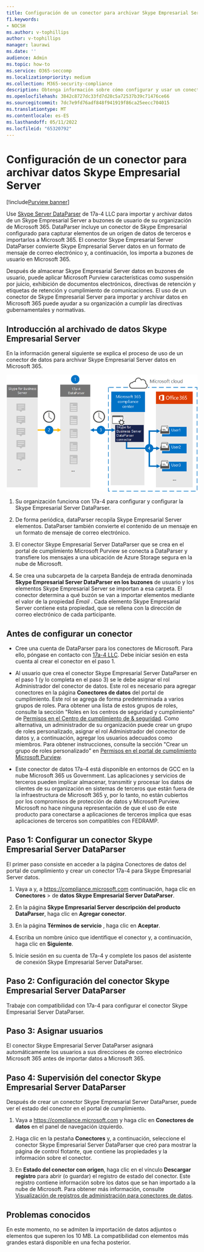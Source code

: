 ```yaml
---
title: Configuración de un conector para archivar Skype Empresarial Server datos en Microsoft 365
f1.keywords:
- NOCSH
ms.author: v-tophillips
author: v-tophillips
manager: laurawi
ms.date: ''
audience: Admin
ms.topic: how-to
ms.service: O365-seccomp
ms.localizationpriority: medium
ms.collection: M365-security-compliance
description: Obtenga información sobre cómo configurar y usar un conector DataParser de 17a-4 Skype Empresarial Server para importar y archivar Skype Empresarial Server datos en Microsoft 365.
ms.openlocfilehash: 3842c8727dc33fd7d28c5a72537b39c71476ce66
ms.sourcegitcommit: 7dc7e9fd76adf848f941919f86ca25eecc704015
ms.translationtype: MT
ms.contentlocale: es-ES
ms.lasthandoff: 05/11/2022
ms.locfileid: "65320792"
---
```

# <a name="set-up-a-connector-to-archive-skype-for-business-server-data"></a>Configuración de un conector para archivar datos Skype Empresarial Server

[!include[Purview banner](../includes/purview-rebrand-banner.md)]

Use [Skype Server DataParser](https://www.17a-4.com/skype-server-dataparser/) de 17a-4 LLC para importar y archivar datos de un Skype Empresarial Server a buzones de usuario de su organización de Microsoft 365. DataParser incluye un conector de Skype Empresarial configurado para capturar elementos de un origen de datos de terceros e importarlos a Microsoft 365. El conector Skype Empresarial Server DataParser convierte Skype Empresarial Server datos en un formato de mensaje de correo electrónico y, a continuación, los importa a buzones de usuario en Microsoft 365.

Después de almacenar Skype Empresarial Server datos en buzones de usuario, puede aplicar Microsoft Purview características como suspensión por juicio, exhibición de documentos electrónicos, directivas de retención y etiquetas de retención y cumplimiento de comunicaciones. El uso de un conector de Skype Empresarial Server para importar y archivar datos en Microsoft 365 puede ayudar a su organización a cumplir las directivas gubernamentales y normativas.

## <a name="overview-of-archiving-skype-for-business-server-data"></a>Introducción al archivado de datos Skype Empresarial Server

En la información general siguiente se explica el proceso de uso de un conector de datos para archivar Skype Empresarial Server datos en Microsoft 365.

![Flujo de trabajo de archivado para Skype Empresarial Server datos de 17a-4.](../media/SkypeServerDataParserConnectorWorkflow.png)

1. Su organización funciona con 17a-4 para configurar y configurar la Skype Empresarial Server DataParser.

2. De forma periódica, dataParser recopila Skype Empresarial Server elementos. DataParser también convierte el contenido de un mensaje en un formato de mensaje de correo electrónico.

3. El conector Skype Empresarial Server DataParser que se crea en el portal de cumplimiento Microsoft Purview se conecta a DataParser y transfiere los mensajes a una ubicación de Azure Storage segura en la nube de Microsoft.

4. Se crea una subcarpeta de la carpeta Bandeja de entrada denominada **Skype Empresarial Server DataParser en los buzones** de usuario y los elementos Skype Empresarial Server se importan a esa carpeta. El conector determina a qué buzón se van a importar elementos mediante el valor de la propiedad *Email* . Cada elemento Skype Empresarial Server contiene esta propiedad, que se rellena con la dirección de correo electrónico de cada participante.

## <a name="before-you-set-up-a-connector"></a>Antes de configurar un conector

- Cree una cuenta de DataParser para los conectores de Microsoft. Para ello, póngase en contacto con [17a-4 LLC](https://www.17a-4.com/contact/). Debe iniciar sesión en esta cuenta al crear el conector en el paso 1.

- Al usuario que crea el conector Skype Empresarial Server DataParser en el paso 1 (y lo completa en el paso 3) se le debe asignar el rol Administrador del conector de datos. Este rol es necesario para agregar conectores en la página **Conectores de datos** del portal de cumplimiento. Este rol se agrega de forma predeterminada a varios grupos de roles. Para obtener una lista de estos grupos de roles, consulte la sección "Roles en los centros de seguridad y cumplimiento" de [Permisos en el Centro de cumplimiento de & seguridad](../security/office-365-security/permissions-in-the-security-and-compliance-center.md#roles-in-the-security--compliance-center). Como alternativa, un administrador de su organización puede crear un grupo de roles personalizado, asignar el rol Administrador del conector de datos y, a continuación, agregar los usuarios adecuados como miembros. Para obtener instrucciones, consulte la sección "Crear un grupo de roles personalizado" en [Permisos en el portal de cumplimiento Microsoft Purview](microsoft-365-compliance-center-permissions.md#create-a-custom-role-group).

- Este conector de datos 17a-4 está disponible en entornos de GCC en la nube Microsoft 365 us Government. Las aplicaciones y servicios de terceros pueden implicar almacenar, transmitir y procesar los datos de clientes de su organización en sistemas de terceros que están fuera de la infraestructura de Microsoft 365 y, por lo tanto, no están cubiertos por los compromisos de protección de datos y Microsoft Purview. Microsoft no hace ninguna representación de que el uso de este producto para conectarse a aplicaciones de terceros implica que esas aplicaciones de terceros son compatibles con FEDRAMP.

## <a name="step-1-set-up-a-skype-for-business-server-dataparser-connector"></a>Paso 1: Configurar un conector Skype Empresarial Server DataParser

El primer paso consiste en acceder a la página Conectores de datos del portal de cumplimiento y crear un conector 17a-4 para Skype Empresarial Server datos.

1. Vaya a y, a <https://compliance.microsoft.com> continuación, haga clic en **Conectores** >  de **datos Skype Empresarial Server DataParser**.

2. En la página **Skype Empresarial Server descripción del producto DataParser**, haga clic en **Agregar conector**.

3. En la página **Términos de servicio** , haga clic en **Aceptar**.

4. Escriba un nombre único que identifique el conector y, a continuación, haga clic en **Siguiente**.

5. Inicie sesión en su cuenta de 17a-4 y complete los pasos del asistente de conexión Skype Empresarial Server DataParser.

## <a name="step-2-configure-the-skype-for-business-server-dataparser-connector"></a>Paso 2: Configuración del conector Skype Empresarial Server DataParser

Trabaje con compatibilidad con 17a-4 para configurar el conector Skype Empresarial Server DataParser.

## <a name="step-3-map-users"></a>Paso 3: Asignar usuarios

El conector Skype Empresarial Server DataParser asignará automáticamente los usuarios a sus direcciones de correo electrónico Microsoft 365 antes de importar datos a Microsoft 365.

## <a name="step-4-monitor-the-skype-for-business-server-dataparser-connector"></a>Paso 4: Supervisión del conector Skype Empresarial Server DataParser

Después de crear un conector Skype Empresarial Server DataParser, puede ver el estado del conector en el portal de cumplimiento.

1. Vaya a <https://compliance.microsoft.com> y haga clic en **Conectores de datos** en el panel de navegación izquierdo.

2. Haga clic en la pestaña **Conectores** y, a continuación, seleccione el conector Skype Empresarial Server DataParser que creó para mostrar la página de control flotante, que contiene las propiedades y la información sobre el conector.

3. En **Estado del conector con origen**, haga clic en el vínculo **Descargar registro** para abrir (o guardar) el registro de estado del conector. Este registro contiene información sobre los datos que se han importado a la nube de Microsoft. Para obtener más información, consulte [Visualización de registros de administración para conectores de datos](data-connector-admin-logs.md).

## <a name="known-issues"></a>Problemas conocidos

En este momento, no se admiten la importación de datos adjuntos o elementos que superen los 10 MB. La compatibilidad con elementos más grandes estará disponible en una fecha posterior.
